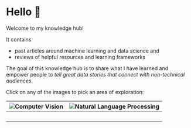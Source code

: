 # Hello 👋

Welcome to my knowledge hub!

It contains
* past articles around machine learning and data science and
* reviews of helpful resources and learning frameworks

The goal of this knowledge hub is to share what I have learned and
empower people to *tell great data stories that connect with non-technical audiences*.

Click on any of the images to pick an area of exploration:

| ![Computer Vision](./images/computer-vision.svg) | ![Natural Language Processing](./images/NLP-chatbot.svg) |
|:------------------------------------------------:|:--------------------------------------------------------:|
|                       $~~$                       |                           $~~$                           |

